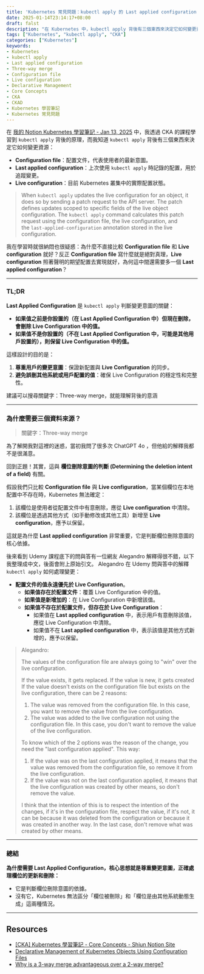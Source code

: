 ```yaml
---
title: 'Kubernetes 常見問題：kubectl apply 的 Last applied configuration 用途是什麼？'
date: 2025-01-14T23:14:17+08:00
draft: falst
description: "在 Kubernetes 中，kubectl apply 背後有三個東西來決定它如何變更資源：Configuration file、Last applied configuration、Live configuration。為什麼不直接比較 Configuration file 和 Live configuration 就好？為什麼需要 Last applied configuration？"
tags: ["Kubernetes", "kubectl apply", "CKA"]
categories: ["Kubernetes"]
keywords:
- Kubernetes
- kubectl apply
- Last applied configuration
- Three-way merge
- Configuration file
- Live configuration
- Declarative Management
- Core Concepts
- CKA
- CKAD
- Kubernetes 學習筆記
- Kubernetes 常見問題
---
```

在 [我的 Notion Kubernetes 學習筆記 - Jan 13, 2025](https://shiun.notion.site/CKA-Kubernetes-Core-Concepts-16fea7e0d9d0806d968dff51830ccbbe?pvs=97#179ea7e0d9d080a39194c6c2e8b895e4)  中，我透過 CKA 的課程學習到 `kubectl apply` 背後的原理，而我知道 `kubectl apply` 背後有三個東西來決定它如何變更資源：

- **Configuration file**：配置文件，代表使用者的最新意圖。
- **Last applied configuration**：上次使用 `kubectl apply` 時記錄的配置，用於追蹤變更。
- **Live configuration**：目前 Kubernetes 叢集中的實際配置狀態。

> When `kubectl apply` updates the live configuration for an object, it does so by sending a patch request to the API server. The patch defines updates scoped to specific fields of the live object configuration. The `kubectl apply` command calculates this patch request using the configuration file, the live configuration, and the `last-applied-configuration` annotation stored in the live configuration.

我在學習時就很納悶也很疑惑：為什麼不直接比較 **Configuration file** 和 **Live configuration** 就好？反正 **Configuration file** 寫什麼就是絕對真理，**Live configuration** 照著聲明的期望配置去實現就好，為何這中間還需要多一個 **Last applied configuration**？

---

### TL;DR

**Last Applied Configuration** 是 `kubectl apply` 判斷變更意圖的關鍵：

- **如果值之前是你設置的（在 Last Applied Configuration 中）但現在刪除，會刪除 Live Configuration 中的值。**
- **如果值不是你設置的（不在 Last Applied Configuration 中，可能是其他用戶設置的），則保留 Live Configuration 中的值。**

這樣設計的目的是：

1. **尊重用戶的變更意圖**：保證新配置與 **Live Configuration** 的同步。
2. **避免誤刪其他系統或用戶配置的值**：確保 Live Configuration 的穩定性和完整性。

建議可以搜尋關鍵字：Three-way merge，就能理解背後的意涵

---

### 為什麼需要三個資料來源？

> 關鍵字：Three-way merge

為了解開我對這裡的迷惑，當初我問了很多次 ChatGPT 4o ，但他給的解釋我都不是很滿意。

回到正題！其實，這與 **欄位刪除意圖的判斷 (Determining the deletion intent of a field)** 有關。

假設我們只比較 **Configuration file** 與 **Live configuration**，當某個欄位在本地配置中不存在時，Kubernetes 無法確定：

1. 該欄位是使用者從配置文件中有意刪除，應從 **Live configuration** 中清除。
2. 該欄位是透過其他方式（如手動修改或其他工具）新增至 **Live configuration**，應予以保留。

這就是為什麼 **Last applied configuration** 非常重要，它是判斷欄位刪除意圖的核心依據。

後來看到 Udemy 課程底下的問與答有一位網友 Alegandro 解釋得很不錯，以下我整理成中文，後面會附上原始引文。
Alegandro 在 Udemy 問與答中的解釋 `kubectl apply` 如何處理變更：

- **配置文件的值永遠優先於 Live Configuration**。
  - **如果值存在於配置文件**：覆蓋 Live Configuration 中的值。
  - **如果值是新增加的**：在 Live Configuration 中新增該值。
  - **如果值不存在於配置文件，但存在於 Live Configuration**：
    - 如果值在 **Last applied configuration** 中，表示用戶有意刪除該值，應從 Live Configuration 中清除。
    - 如果值不在 **Last applied configuration** 中，表示該值是其他方式新增的，應予以保留。

> Alegandro:
>
> The values of the configuration file are always going to "win" over the live configuration.
>
> If the value exists, it gets replaced.
> If the value is new, it gets created
> If the value doesn't exists on the configuration file but exists on the live configuration, there can be 2 reasons:
>
> 1. The value was removed from the configuration file. In this case, you want to remove the value from the live configuration.
> 2. The value was added to the live configuration not using the configuration file. In this case, you don't want to remove the value of the live configuration.
>
> To know which of the 2 options was the reason of the change, you need the "last configuration applied".
> This way:
>
> 1. If the value was on the last configuration applied, it means that the value was removed from the configuration file, so remove it from the live configuration.
> 2. If the value was not on the last configuration applied, it means that the live configuration was created by other means, so don't remove the value.
>
> I think that the intention of this is to respect the intention of the changes, if it's in the configuration file, respect the value, if it's not, it can be because it was deleted from the configuration or because it was created in another way. In the last case, don't remove what was created by other means.
>

---

### 總結

**為什麼需要 Last Applied Configuration，**核心思想就是**尊重變更意圖，正確處理欄位的更新和刪除：**

- 它是判斷欄位刪除意圖的依據。
- 沒有它，Kubernetes 無法區分「欄位被刪除」和「欄位是由其他系統動態生成」這兩種情況。

---

## Resources

- [[CKA] Kubernetes 學習筆記 - Core Concepts - Shiun Notion Site](https://shiun.notion.site/CKA-Kubernetes-Core-Concepts-16fea7e0d9d0806d968dff51830ccbbe?pvs=97#179ea7e0d9d080a39194c6c2e8b895e4)
- [Declarative Management of Kubernetes Objects Using Configuration Files](https://kubernetes.io/docs/tasks/manage-kubernetes-objects/declarative-config/)
- [Why is a 3-way merge advantageous over a 2-way merge?](https://stackoverflow.com/questions/4129049/why-is-a-3-way-merge-advantageous-over-a-2-way-merge)
